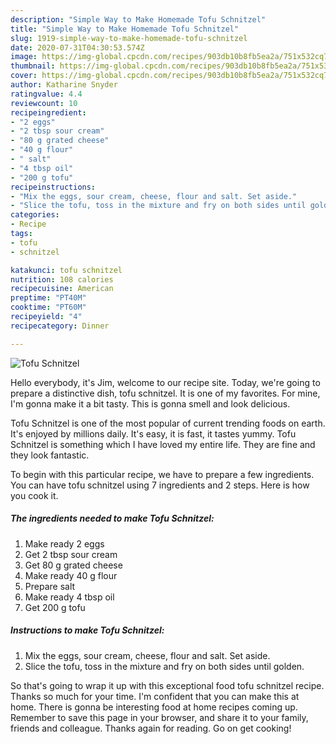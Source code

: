 ```yaml
---
description: "Simple Way to Make Homemade Tofu Schnitzel"
title: "Simple Way to Make Homemade Tofu Schnitzel"
slug: 1919-simple-way-to-make-homemade-tofu-schnitzel
date: 2020-07-31T04:30:53.574Z
image: https://img-global.cpcdn.com/recipes/903db10b8fb5ea2a/751x532cq70/tofu-schnitzel-recipe-main-photo.jpg
thumbnail: https://img-global.cpcdn.com/recipes/903db10b8fb5ea2a/751x532cq70/tofu-schnitzel-recipe-main-photo.jpg
cover: https://img-global.cpcdn.com/recipes/903db10b8fb5ea2a/751x532cq70/tofu-schnitzel-recipe-main-photo.jpg
author: Katharine Snyder
ratingvalue: 4.4
reviewcount: 10
recipeingredient:
- "2 eggs"
- "2 tbsp sour cream"
- "80 g grated cheese"
- "40 g flour"
- " salt"
- "4 tbsp oil"
- "200 g tofu"
recipeinstructions:
- "Mix the eggs, sour cream, cheese, flour and salt. Set aside."
- "Slice the tofu, toss in the mixture and fry on both sides until golden."
categories:
- Recipe
tags:
- tofu
- schnitzel

katakunci: tofu schnitzel 
nutrition: 108 calories
recipecuisine: American
preptime: "PT40M"
cooktime: "PT60M"
recipeyield: "4"
recipecategory: Dinner

---
```



![Tofu Schnitzel](https://img-global.cpcdn.com/recipes/903db10b8fb5ea2a/751x532cq70/tofu-schnitzel-recipe-main-photo.jpg)

Hello everybody, it's Jim, welcome to our recipe site. Today, we're going to prepare a distinctive dish, tofu schnitzel. It is one of my favorites. For mine, I'm gonna make it a bit tasty. This is gonna smell and look delicious.



Tofu Schnitzel is one of the most popular of current trending foods on earth. It's enjoyed by millions daily. It's easy, it is fast, it tastes yummy. Tofu Schnitzel is something which I have loved my entire life. They are fine and they look fantastic.


To begin with this particular recipe, we have to prepare a few ingredients. You can have tofu schnitzel using 7 ingredients and 2 steps. Here is how you cook it.

<!--inarticleads1-->

##### The ingredients needed to make Tofu Schnitzel:

1. Make ready 2 eggs
1. Get 2 tbsp sour cream
1. Get 80 g grated cheese
1. Make ready 40 g flour
1. Prepare  salt
1. Make ready 4 tbsp oil
1. Get 200 g tofu




<!--inarticleads2-->

##### Instructions to make Tofu Schnitzel:

1. Mix the eggs, sour cream, cheese, flour and salt. Set aside.
1. Slice the tofu, toss in the mixture and fry on both sides until golden.




So that's going to wrap it up with this exceptional food tofu schnitzel recipe. Thanks so much for your time. I'm confident that you can make this at home. There is gonna be interesting food at home recipes coming up. Remember to save this page in your browser, and share it to your family, friends and colleague. Thanks again for reading. Go on get cooking!
